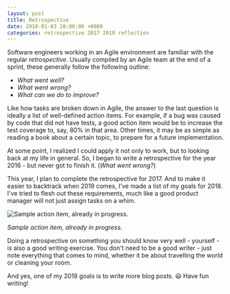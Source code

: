```yaml
---
layout: post
title: Retrospective
date: 2018-01-03 20:00:00 +0800
categories: retrospective 2017 2018 reflection
---
```


Software engineers working in an Agile environment are familiar with the regular _retrospective_. Usually compiled by an Agile team at the end of a sprint, these generally follow the following outline:

- _What went well?_
- _What went wrong?_
- _What can we do to improve?_

Like how tasks are broken down in Agile, the answer to the last question is ideally a list of well-defined action items. For example, if a bug was caused by code that did not have tests, a good action item would be to increase the test coverage to, say, 80% in that area. Other times, it may be as simple as reading a book about a certain topic, to prepare for a future implementation.

At some point, I realized I could apply it not only to work, but to looking back at my life in general. So, I began to write a retrospective for the year 2016 - but never got to finish it. (_What went wrong?_)

This year, I plan to complete the retrospective for 2017. And to make it easier to backtrack when 2019 comes, I've made a list of my goals for 2018. I've tried to flesh out these requirements, much like a good product manager will not just assign tasks on a whim.

![Sample action item, already in progress.](https://i.imgur.com/qMTx1c9.png)

_Sample action item, already in progress._

Doing a retrospective on something you should know very well - yourself - is also a good writing exercise. You don't need to be a good writer - just note everything that comes to mind, whether it be about travelling the world or cleaning your room.

And yes, one of my 2018 goals is to write more blog posts. 😃 Have fun writing!
